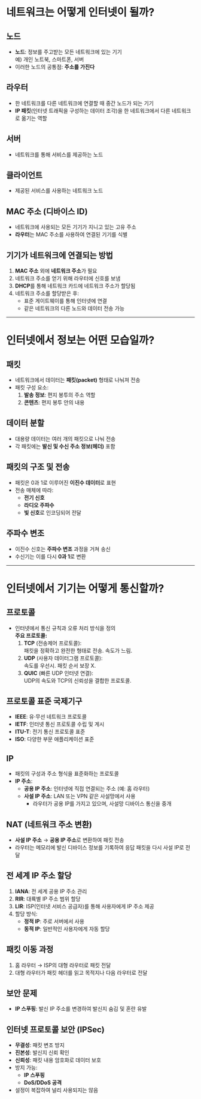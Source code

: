 # 네트워크는 어떻게 인터넷이 될까?

## 노드
- **노드**: 정보를 주고받는 모든 네트워크에 있는 기기  
  예) 개인 노트북, 스마트폰, 서버
- 이러한 노드의 공통점: **주소를 가진다**

## 라우터
- 한 네트워크를 다른 네트워크에 연결할 때 중간 노드가 되는 기기
- **IP 패킷**(인터넷 트래픽을 구성하는 데이터 조각)을 한 네트워크에서 다른 네트워크로 옮기는 역할

## 서버
- 네트워크를 통해 서비스를 제공하는 노드

## 클라이언트
- 제공된 서비스를 사용하는 네트워크 노드

## MAC 주소 (디바이스 ID)
- 네트워크에 사용되는 모든 기기가 지니고 있는 고유 주소
- **라우터**는 MAC 주소를 사용하여 연결된 기기를 식별

## 기기가 네트워크에 연결되는 방법
1. **MAC 주소** 외에 **네트워크 주소**가 필요
2. 네트워크 주소를 얻기 위해 라우터에 신호를 보냄
3. **DHCP**를 통해 네트워크 카드에 네트워크 주소가 할당됨
4. 네트워크 주소를 할당받은 후:
   - 표준 게이트웨이를 통해 인터넷에 연결
   - 같은 네트워크의 다른 노드와 데이터 전송 가능

---

# 인터넷에서 정보는 어떤 모습일까?

## 패킷
- 네트워크에서 데이터는 **패킷(packet)** 형태로 나눠져 전송
- 패킷 구성 요소:
  1. **발송 정보**: 편지 봉투의 주소 역할
  2. **콘텐츠**: 편지 봉투 안의 내용

## 데이터 분할
- 대용량 데이터는 여러 개의 패킷으로 나눠 전송
- 각 패킷에는 **발신 및 수신 주소 정보(헤더)** 포함

## 패킷의 구조 및 전송
- 패킷은 0과 1로 이루어진 **이진수 데이터**로 표현
- 전송 매체에 따라:
  - **전기 신호**
  - **라디오 주파수**
  - **빛 신호**로 인코딩되어 전달

## 주파수 변조
- 이진수 신호는 **주파수 변조** 과정을 거쳐 송신
- 수신기는 이를 다시 **0과 1**로 변환

---

# 인터넷에서 기기는 어떻게 통신할까?

## 프로토콜
- 인터넷에서 통신 규칙과 오류 처리 방식을 정의  
  **주요 프로토콜:**
  1. **TCP** (전송제어 프로토콜):  
     패킷을 정확하고 완전한 형태로 전송. 속도가 느림.
  2. **UDP** (사용자 데이터그램 프로토콜):  
     속도를 우선시. 패킷 순서 보장 X.
  3. **QUIC** (빠른 UDP 인터넷 연결):  
     UDP의 속도와 TCP의 신뢰성을 결합한 프로토콜.

## 프로토콜 표준 국제기구
- **IEEE**: 유·무선 네트워크 프로토콜
- **IETF**: 인터넷 통신 프로토콜 수립 및 게시
- **ITU-T**: 전기 통신 프로토콜 표준
- **ISO**: 다양한 부문 애플리케이션 표준

## IP
- 패킷의 구성과 주소 형식을 표준화하는 프로토콜
- **IP 주소**:
  - **공용 IP 주소**: 인터넷에 직접 연결되는 주소 (예: 홈 라우터)
  - **사설 IP 주소**: LAN 또는 VPN 같은 사설망에서 사용
    - 라우터가 공용 IP를 가지고 있으며, 사설망 디바이스 통신을 중개

## NAT (네트워크 주소 변환)
- **사설 IP 주소** → **공용 IP 주소**로 변환하여 패킷 전송
- 라우터는 메모리에 발신 디바이스 정보를 기록하여 응답 패킷을 다시 사설 IP로 전달

## 전 세계 IP 주소 할당
1. **IANA**: 전 세계 공용 IP 주소 관리
2. **RIR**: 대륙별 IP 주소 범위 할당
3. **LIR**: ISP(인터넷 서비스 공급자)를 통해 사용자에게 IP 주소 제공
4. 할당 방식:
   - **정적 IP**: 주로 서버에서 사용
   - **동적 IP**: 일반적인 사용자에게 자동 할당

## 패킷 이동 과정
1. 홈 라우터 → ISP의 대형 라우터로 패킷 전달
2. 대형 라우터가 패킷 헤더를 읽고 목적지나 다음 라우터로 전달

## 보안 문제
- **IP 스푸핑**: 발신 IP 주소를 변경하여 발신지 숨김 및 혼란 유발

## 인터넷 프로토콜 보안 (IPSec)
- **무결성**: 패킷 변조 방지
- **진본성**: 발신지 신뢰 확인
- **신뢰성**: 패킷 내용 암호화로 데이터 보호
- 방지 가능:
  - **IP 스푸핑**
  - **DoS/DDoS 공격**
- 설정이 복잡하여 널리 사용되지는 않음
